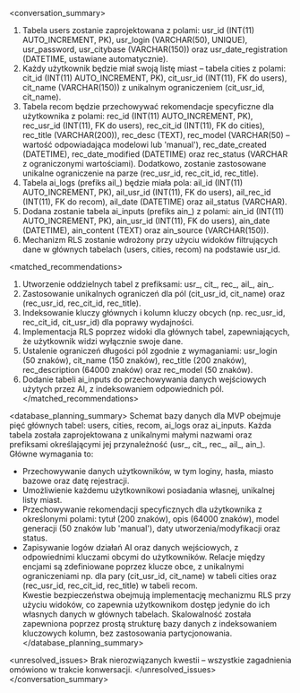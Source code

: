 <conversation_summary>
<decisions>
1. Tabela users zostanie zaprojektowana z polami: usr_id (INT(11) AUTO_INCREMENT, PK), usr_login (VARCHAR(50), UNIQUE), usr_password, usr_citybase (VARCHAR(150)) oraz usr_date_registration (DATETIME, ustawiane automatycznie).  
2. Każdy użytkownik będzie miał swoją listę miast – tabela cities z polami: cit_id (INT(11) AUTO_INCREMENT, PK), cit_usr_id (INT(11), FK do users), cit_name (VARCHAR(150)) z unikalnym ograniczeniem (cit_usr_id, cit_name).  
3. Tabela recom będzie przechowywać rekomendacje specyficzne dla użytkownika z polami: rec_id (INT(11) AUTO_INCREMENT, PK), rec_usr_id (INT(11), FK do users), rec_cit_id (INT(11), FK do cities), rec_title (VARCHAR(200)), rec_desc (TEXT), rec_model (VARCHAR(50) – wartość odpowiadająca modelowi lub 'manual'), rec_date_created (DATETIME), rec_date_modified (DATETIME) oraz rec_status (VARCHAR z ograniczonymi wartościami). Dodatkowo, zostanie zastosowane unikalne ograniczenie na parze (rec_usr_id, rec_cit_id, rec_title).  
4. Tabela ai_logs (prefiks ail_) będzie miała pola: ail_id (INT(11) AUTO_INCREMENT, PK), ail_usr_id (INT(11), FK do users), ail_rec_id (INT(11), FK do recom), ail_date (DATETIME) oraz ail_status (VARCHAR).  
5. Dodana zostanie tabela ai_inputs (prefiks ain_) z polami: ain_id (INT(11) AUTO_INCREMENT, PK), ain_usr_id (INT(11), FK do users), ain_date (DATETIME), ain_content (TEXT) oraz ain_source (VARCHAR(150)).  
6. Mechanizm RLS zostanie wdrożony przy użyciu widoków filtrujących dane w głównych tabelach (users, cities, recom) na podstawie usr_id.
</decisions>

<matched_recommendations>
1. Utworzenie oddzielnych tabel z prefiksami: usr_, cit_, rec_, ail_, ain_.  
2. Zastosowanie unikalnych ograniczeń dla pól (cit_usr_id, cit_name) oraz (rec_usr_id, rec_cit_id, rec_title).  
3. Indeksowanie kluczy głównych i kolumn kluczy obcych (np. rec_usr_id, rec_cit_id, cit_usr_id) dla poprawy wydajności.  
4. Implementacja RLS poprzez widoki dla głównych tabel, zapewniających, że użytkownik widzi wyłącznie swoje dane.  
5. Ustalenie ograniczeń długości pól zgodnie z wymaganiami: usr_login (50 znaków), cit_name (150 znaków), rec_title (200 znaków), rec_description (64000 znaków) oraz rec_model (50 znaków).  
6. Dodanie tabeli ai_inputs do przechowywania danych wejściowych użytych przez AI, z indeksowaniem odpowiednich pól.
</matched_recommendations>

<database_planning_summary>
Schemat bazy danych dla MVP obejmuje pięć głównych tabel: users, cities, recom, ai_logs oraz ai_inputs. Każda tabela została zaprojektowana z unikalnymi małymi nazwami oraz prefiksami określającymi jej przynależność (usr_, cit_, rec_, ail_, ain_).  
Główne wymagania to:
- Przechowywanie danych użytkowników, w tym loginy, hasła, miasto bazowe oraz datę rejestracji.
- Umożliwienie każdemu użytkownikowi posiadania własnej, unikalnej listy miast.
- Przechowywanie rekomendacji specyficznych dla użytkownika z określonymi polami: tytuł (200 znaków), opis (64000 znaków), model generacji (50 znaków lub 'manual'), daty utworzenia/modyfikacji oraz status.
- Zapisywanie logów działań AI oraz danych wejściowych, z odpowiednimi kluczami obcymi do użytkowników.
Relacje między encjami są zdefiniowane poprzez klucze obce, z unikalnymi ograniczeniami np. dla pary (cit_usr_id, cit_name) w tabeli cities oraz (rec_usr_id, rec_cit_id, rec_title) w tabeli recom.  
Kwestie bezpieczeństwa obejmują implementację mechanizmu RLS przy użyciu widoków, co zapewnia użytkownikom dostęp jedynie do ich własnych danych w głównych tabelach. Skalowalność została zapewniona poprzez prostą strukturę bazy danych z indeksowaniem kluczowych kolumn, bez zastosowania partycjonowania.
</database_planning_summary>

<unresolved_issues>
Brak nierozwiązanych kwestii – wszystkie zagadnienia omówiono w trakcie konwersacji.
</unresolved_issues>
</conversation_summary>